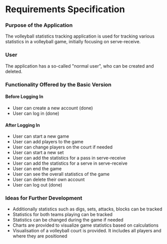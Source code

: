 # Requirements Specification

### Purpose of the Application

The volleyball statistics tracking application is used for tracking various statistics in a volleyball game, initially focusing on serve-receive.

### User

The application has a so-called "normal user", who can be created and deleted.

### Functionality Offered by the Basic Version

#### Before Logging In

- User can create a new account (done)
- User can log in (done)

#### After Logging In

- User can start a new game
- User can add players to the game
- User can change players on the court if needed
- User can start a new set
- User can add the statistics for a pass in serve-receive
- User can add the statistics for a serve in serve-receive
- User can end the game
- User can see the overall statistics of the game
- User can delete their own account
- User can log out (done)

### Ideas for Further Development

- Additionally statistics such as digs, sets, attacks, blocks can be tracked
- Statistics for both teams playing can be tracked
- Statistics can be changed during the game if needed
- Charts are provided to visualize game statistics based on calculations
- Visualisation of a volleyball court is provided. It includes all players and where they are positioned
